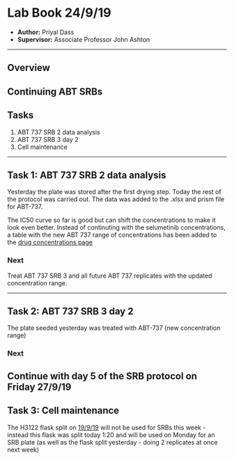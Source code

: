 # Lab Book 24/9/19
- **Author:** Priyal Dass
- **Supervisor:** Associate Professor John Ashton
------------------------------------------------------------------
## Overview

Continuing ABT SRBs
------------------------------------------------------------------
## Tasks

1. ABT 737 SRB 2 data analysis
2. ABT 737 SRB 3 day 2
3. Cell maintenance
------------------------------------------------------------------
## Task 1: ABT 737 SRB 2 data analysis

Yesterday the plate was stored after the first drying step. Today the rest of the protocol was carried out. The data was added to the .xlsx and prism file for ABT-737.

The IC50 curve so far is good but can shift the concentrations to make it look even better. Instead of continuting with the selumetinib concentrations, a table with the new ABT 737 range of concentrations has been added to the [drug concentrations page](../Protocols/SRB_drug_concentrations.md)
### Next
Treat ABT 737 SRB 3 and all future ABT 737 replicates with the updated concentration range.

------------------------------------------------------------------
## Task 2: ABT 737 SRB 3 day 2

The plate seeded yesterday was treated with ABT-737 (new concentration range)

### Next
Continue with day 5 of the SRB protocol on Friday 27/9/19
------------------------------------------------------------------
## Task 3: Cell maintenance

The H3122 flask split on [19/9/19](../Daily_lab_book/LB_19-09-19.md) will not be used for SRBs this week  - instead this flask was split today 1:20 and will be used on Monday for an SRB plate (as well as the flask split yesterday - doing 2 replicates at once next week)
